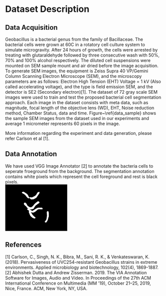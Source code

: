 
# Dataset Description

## Data Acquisition

Geobacillus is a bacterial genus from the family of Bacillaceae. The bacterial cells were grown at 60C in a rotatory cell culture system to simulate microgravity. After 24 hours of growth, the cells were arrested by treating with glutaraldehyde followed by three consecutive wash with 50%, 70% and 100% alcohol respectively. The diluted cell suspensions were mounted on SEM sample mount and air dried before the image acquisition. To generate SEM images, the equipment is Zeiss Supra 40 VP/Gemini Column Scanning Electron Microscope (SEM), and the microscopy parameters are as follows: Electron High Tension (EHT) Voltage = 1 kV (Also called accelerating voltage), and the type is field emission SEM, and the detector is SE2 (Secondary electron)[1]. 
The dataset of 72 gray scale SEM images were used to train and test the proposed bacterial cell segmentation approach. Each image in the dataset consists with meta data, such as magnitude, focal length of the objective lens (WD), EHT, Noise reduction method, Chamber Status, data and time. Figure~\ref{data_sample} shows the sample SEM images from the dataset used in our experiments and average 1 micrometer represents 60 pixels in the image.

More information regarding the experiment and data generation, please refer Carlson et al [1].

## Data Annotation
We have used VGG Image Annotator [2] to annotate the bacteria cells to seperate froeground from the background. The segmentation annotation contains white pixels which represent the cell foreground and rest is black pixels.  
<img src="../results/U-Net segmentation masks/out11.png" alt="1" width = 200px height = 150px >

## References

[1] Carlson, C., Singh, N. K., Bibra, M., Sani, R. K., & Venkateswaran, K. (2018). Pervasiveness of UVC254-resistant Geobacillus strains in extreme environments. Applied microbiology and biotechnology, 102(4), 1869-1887.
[2] Abhishek Dutta and Andrew Zisserman. 2019. The VIA Annotation Software for Images, Audio and Video. In Proceedings of the 27th ACM International Conference on Multimedia (MM ’19), October 21–25, 2019, Nice, France. ACM, New York, NY, USA.
